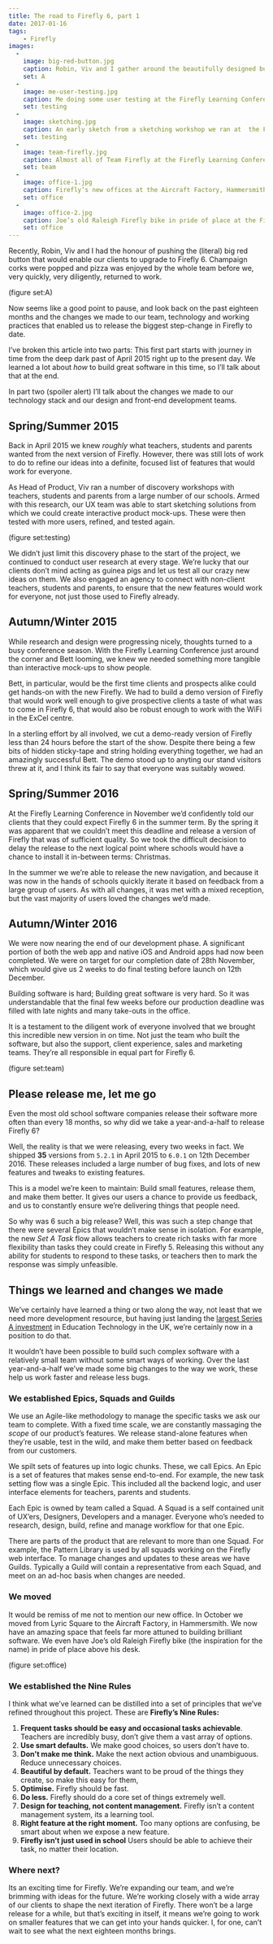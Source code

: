 ```yaml
---
title: The road to Firefly 6, part 1
date: 2017-01-16
tags:
    - Firefly
images:
  -
    image: big-red-button.jpg
    caption: Robin, Viv and I gather around the beautifully designed button to activate Firefly 6 in our offices in Hammersmith, 12th December 2016
    set: A
  -
    image: me-user-testing.jpg
    caption: Me doing some user testing at the Firefly Learning Conference in Birmingham, November 2016
    set: testing
  -
    image: sketching.jpg
    caption: An early sketch from a sketching workshop we ran at  the Firefly offices
    set: testing
  -
    image: team-firefly.jpg
    caption: Almost all of Team Firefly at the Firefly Learning Conference in Birmingham, 15th November 2016
    set: team
  -
    image: office-1.jpg
    caption: Firefly’s new offices at the Aircraft Factory, Hammersmith.
    set: office
  -
    image: office-2.jpg
    caption: Joe’s old Raleigh Firefly bike in pride of place at the Firefly offices in Hammersmith, October 2016
    set: office
---
```


Recently, Robin, Viv and I had the honour of pushing the (literal) big red button that would enable our clients to upgrade to Firefly 6. Champaign corks were popped and pizza was enjoyed by the whole team before we, very quickly, very diligently, returned to work.

(figure set:A)

Now seems like a good point to pause, and look back on the past eighteen months and the changes we made to our team, technology and working practices that enabled us to release the biggest step-change in Firefly to date.

I’ve broken this article into two parts: This first part starts with journey in time from the deep dark past of April 2015 right up to the present day. We learned a lot about _how_ to build great software in this time, so I’ll talk about that at the end.

In part two (spoiler alert) I’ll talk about the changes we made to our technology stack and our design and front-end development teams.


## Spring/Summer 2015

Back in April 2015 we knew _roughly_ what teachers, students and parents wanted from the next version of Firefly. However, there was still lots of work to do to refine our ideas into a definite, focused list of features that would work for everyone.

As Head of Product, Viv ran a number of discovery workshops with teachers, students and parents from a large number of our schools. Armed with this research, our UX team was able to start sketching solutions from which we could create interactive product mock-ups. These were then tested with more users, refined, and tested again.

(figure set:testing)

We didn’t just limit this discovery phase to the start of the project, we continued to conduct user research at every stage. We’re lucky that our clients don’t mind acting as guinea pigs and let us test all our crazy new ideas on them. We also engaged an agency to connect with non-client teachers, students and parents, to ensure that the new features would work for everyone, not just those used to Firefly already.

## Autumn/Winter 2015

While research and design were progressing nicely, thoughts turned to a busy conference season. With the Firefly Learning Conference just around the corner and Bett looming, we knew we needed something more tangible than interactive mock-ups to show people.

Bett, in particular, would be the first time clients and prospects alike could get hands-on with the new Firefly. We had to build a demo version of Firefly that would work well enough to give prospective clients a taste of what was to come in Firefly 6, that would also be robust enough to work with the WiFi in the ExCel centre.

In a sterling effort by all involved, we cut a demo-ready version of Firefly less than 24 hours before the start of the show. Despite there being a few bits of hidden sticky-tape and string holding everything together, we had an amazingly successful Bett. The demo stood up to anyting our stand visitors threw at it, and I think its fair to say that everyone was suitably wowed.

## Spring/Summer 2016

At the Firefly Learning Conference in November we’d confidently told our clients that they could expect Firefly 6 in the summer term. By the spring it was apparent that we couldn’t meet this deadline and release a version of Firefly that was of sufficient quality. So we took the difficult decision to delay the release to the next logical point where schools would have a chance to install it in-between terms: Christmas.

In the summer we we’re able to release the new navigation, and because it was now in the hands of schools quickly iterate it based on feedback from a large group of users. As with all changes, it was met with a mixed reception, but the vast majority of users loved the changes we’d made.

## Autumn/Winter 2016

We were now nearing the end of our development phase. A significant portion of both the web app and native iOS and Android apps had now been completed. We were on target for our completion date of 28th November, which would give us 2 weeks to do final testing before launch on 12th December.

Building software is hard; Building great software is very hard. So it was understandable that the final few weeks before our production deadline was filled with late nights and many take-outs in the office.

It is a testament to the diligent work of everyone involved that we brought this incredible new version in on time. Not just the team who built the software, but also the support, client experience, sales and marketing teams. They’re all responsible in equal part for Firefly 6.

(figure set:team)

## Please release me, let me go

Even the most old school software companies release their software more often than every 18 months, so why did we take a year-and-a-half to release Firefly 6?

Well, the reality is that we were releasing, every two weeks in fact. We shipped **35** versions from `5.2.1` in April 2015 to `6.0.1` on 12th December 2016. These releases included a large number of bug fixes, and lots of new features and tweaks to existing features.

This is a model we’re keen to maintain: Build small features, release them, and make them better. It gives our users a chance to provide us feedback, and us to constantly ensure we’re delivering things that people need.

So why was 6 such a big release? Well, this was such a step change that there were several Epics that wouldn’t make sense in isolation. For example, the new _Set A Task_ flow allows teachers to create rich tasks with far more flexibility than tasks they could create in Firefly 5. Releasing this without any ability for students to respond to these tasks, or teachers then to mark the response was simply unfeasible.


## Things we learned and changes we made

We’ve certainly have learned a thing or two along the way, not least that we need more development resource, but having just landing the [largest Series A investment](https://techcrunch.com/2016/11/15/firefly-takes-5-6m-series-a-for-its-learning-support-platform-for-schools/) in Education Technology in the UK, we’re certainly now in a position to do that.

It wouldn’t have been possible to build such complex software with a relatively small team without some smart ways of working. Over the last year-and-a-half we’ve made some big changes to the way we work, these help us work faster and release less bugs.

### We established Epics, Squads and Guilds

We use an Agile-like methodology to manage the specific tasks we ask our team to complete. With a fixed time scale, we are constantly massaging the _scope_ of our product’s features. We release stand-alone features when they’re usable, test in the wild, and make them better based on feedback from our customers.

We spilt sets of features up into logic chunks. These, we call Epics. An Epic is a set of features that makes sense end-to-end. For example, the new task setting flow was a single Epic. This included all the backend logic, and user interface elements for teachers, parents and students.

Each Epic is owned by team called a Squad. A Squad is a self contained unit of UX’ers, Designers, Developers and a manager. Everyone who’s needed to research, design, build, refine and manage workflow for that one Epic.

There are parts of the product that are relevant to more than one Squad. For example, the Pattern Library is used by all squads working on the Firefly web interface. To manage changes and updates to these areas we have Guilds. Typically a Guild will contain a representative from each Squad, and meet on an ad-hoc basis when changes are needed.

### We moved

It would be remiss of me not to mention our new office. In October we moved from Lyric Square to the Aircraft Factory, in Hammersmith. We now have an amazing space that feels far more attuned to building brilliant software. We even have Joe’s old Raleigh Firefly bike (the inspiration for the name) in pride of place above his desk.

(figure set:office)

### We established the Nine Rules

I think what we’ve learned can be distilled into a set of principles that we’ve refined throughout this project. These are **Firefly’s Nine Rules:**

1. **Frequent tasks should be easy and occasional tasks achievable**. Teachers are incredibly busy, don’t give them a vast array of options.
2. **Use smart defaults.** We make good choices, so users don’t have to.
3. **Don't make me think.** Make the next action obvious and unambiguous. Reduce unnecessary choices.
4. **Beautiful by default.** Teachers want to be proud of the things they create, so make this easy for them,
5. **Optimise.** Firefly should be fast.
6. **Do less.** Firefly should do a core set of things extremely well.
7. **Design for teaching, not content management.** Firefly isn’t a content management system, its a learning tool.
8. **Right feature at the right moment.** Too many options are confusing, be smart about when we expose a new feature.
9. **Firefly isn’t just used in school** Users should be able to achieve their task, no matter their location.

### Where next?

Its an exciting time for Firefly. We’re expanding our team, and we’re brimming with ideas for the future. We’re working closely with a wide array of our clients to shape the next iteration of Firefly. There won’t be a large release for a while, but that’s exciting in itself, it means we’re going to work on smaller features that we can get into your hands quicker. I, for one, can’t wait to see what the next eighteen months brings.
